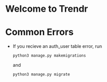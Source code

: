 # Welcome to Trendr



# Common Errors
- If you recieve an auth_user table error, run 

    `python3 manage.py makemigrations`

    and

    `python3 manage.py migrate`

